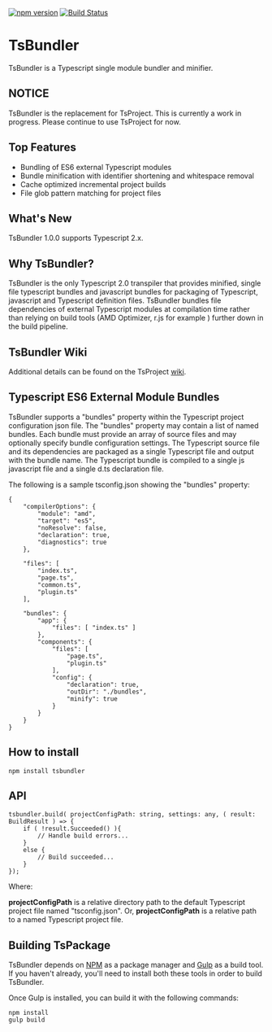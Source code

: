 ﻿[![npm version](https://badge.fury.io/js/tsbundler.svg)](http://badge.fury.io/js/tsbundler)
﻿[![Build Status](https://travis-ci.org/ToddThomson/tsbundler.svg?branch=master)](https://travis-ci.org/ToddThomson/tsbundler)
# TsBundler
TsBundler is a Typescript single module bundler and minifier.

## NOTICE

TsBundler is the replacement for TsProject. This is currently a work in progress. Please continue to use TsProject for now.

## Top Features

* Bundling of ES6 external Typescript modules
* Bundle minification with identifier shortening and whitespace removal
* Cache optimized incremental project builds
* File glob pattern matching for project files
 
## What's New

TsBundler 1.0.0 supports Typescript 2.x.

## Why TsBundler?

TsBundler is the only Typescript 2.0 transpiler that provides minified, single file typescript bundles and javascript bundles for packaging of Typescript, javascript and Typescript definition files.
TsBundler bundles file dependencies of external Typescript modules at compilation time rather than relying on build tools (AMD Optimizer, r.js for example ) further down in the build pipeline.

## TsBundler Wiki

Additional details can be found on the TsProject [wiki](https://github.com/ToddThomson/tspackage/wiki).

## Typescript ES6 External Module Bundles

TsBundler supports a "bundles" property within the Typescript project configuration json file. The "bundles" property may contain a list of named bundles. Each bundle must provide an array of source files and may optionally specify bundle configuration settings. 
The Typescript source file and its dependencies are packaged as a single Typescript file and output with the bundle name. The Typescript bundle is compiled to a single js javascript file and a single d.ts declaration file.

The following is a sample tsconfig.json showing the "bundles" property:

```
{
    "compilerOptions": {
        "module": "amd",
        "target": "es5",
        "noResolve": false,
        "declaration": true,
        "diagnostics": true
    },

    "files": [
        "index.ts",
        "page.ts",
        "common.ts",
		"plugin.ts"
    ],
    
    "bundles": {
        "app": {
            "files": [ "index.ts" ]
        },
        "components": {
            "files": [
                "page.ts",
                "plugin.ts"
            ],
            "config": {
			    "declaration": true,
                "outDir": "./bundles",
				"minify": true  
            }
        }
    }
}
```

## How to install

```
npm install tsbundler
```

## API

    tsbundler.build( projectConfigPath: string, settings: any, ( result: BuildResult ) => {
		if ( !result.Succeeded() ){
			// Handle build errors...
		}
		else {
			// Build succeeded...
		}
	});

Where:

**projectConfigPath** is a relative directory path to the default Typescript project file named "tsconfig.json".
Or,
**projectConfigPath** is a relative path to a named Typescript project file.   

## Building TsPackage

TsBundler depends on [NPM](https://docs.npmjs.com/) as a package manager and 
[Gulp](https://github.com/gulpjs/gulp/blob/master/docs/getting-started.md) as a build tool. 
If you haven't already, you'll need to install both these tools in order to 
build TsBundler.

Once Gulp is installed, you can build it with the following commands:

```
npm install
gulp build
```  

